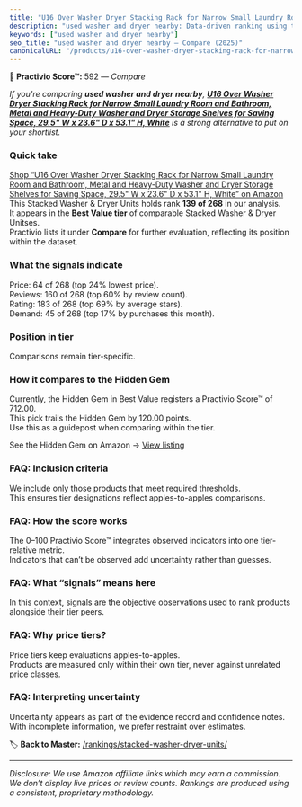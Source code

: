 ```yaml
---
title: "U16 Over Washer Dryer Stacking Rack for Narrow Small Laundry Room and Bathroom, Metal and Heavy-Duty Washer and Dryer Storage Shelves for Saving Space, 29.5\" W x 23.6\" D x 53.1\" H, White"
description: "used washer and dryer nearby: Data-driven ranking using the Practivio Score™. Positioned by quality, value, demand, findability, momentum."
keywords: ["used washer and dryer nearby"]
seo_title: "used washer and dryer nearby — Compare (2025)"
canonicalURL: "/products/u16-over-washer-dryer-stacking-rack-for-narrow-small-laundry-room-and-bathroom-metal-and-heavy-duty-washer-and-dryer-storage-shelves-for-saving-space-295-w-x-236-d-x-531-h-white-B0F93D2FC3/"
---
```


**🛒 Practivio Score™:** 592 — _Compare_


*If you're comparing **used washer and dryer nearby**, **[U16 Over Washer Dryer Stacking Rack for Narrow Small Laundry Room and Bathroom, Metal and Heavy-Duty Washer and Dryer Storage Shelves for Saving Space, 29.5" W x 23.6" D x 53.1" H, White](https://www.amazon.com/dp/B0F93D2FC3?tag=practivio-20)** is a strong alternative to put on your shortlist.*
### Quick take
[Shop “U16 Over Washer Dryer Stacking Rack for Narrow Small Laundry Room and Bathroom, Metal and Heavy-Duty Washer and Dryer Storage Shelves for Saving Space, 29.5" W x 23.6" D x 53.1" H, White” on Amazon](https://www.amazon.com/dp/B0F93D2FC3?tag=practivio-20)
This Stacked Washer & Dryer Units holds rank **139 of 268** in our analysis.  
It appears in the **Best Value tier** of comparable Stacked Washer & Dryer Unitses.  
Practivio lists it under **Compare** for further evaluation, reflecting its position within the dataset.

### What the signals indicate
Price: 64 of 268 (top 24% lowest price).  
Reviews: 160 of 268 (top 60% by review count).  
Rating: 183 of 268 (top 69% by average stars).  
Demand: 45 of 268 (top 17% by purchases this month).

### Position in tier
Comparisons remain tier-specific.

### How it compares to the Hidden Gem
Currently, the Hidden Gem in Best Value registers a Practivio Score™ of 712.00.  
This pick trails the Hidden Gem by 120.00 points.  
Use this as a guidepost when comparing within the tier.  

See the Hidden Gem on Amazon → [View listing](https://www.amazon.com/dp/B095KG5FPT?tag=practivio-20)

### FAQ: Inclusion criteria
We include only those products that meet required thresholds.  
This ensures tier designations reflect apples-to-apples comparisons.

### FAQ: How the score works
The 0–100 Practivio Score™ integrates observed indicators into one tier-relative metric.  
Indicators that can’t be observed add uncertainty rather than guesses.

### FAQ: What “signals” means here
In this context, signals are the objective observations used to rank products alongside their tier peers.

### FAQ: Why price tiers?
Price tiers keep evaluations apples-to-apples.  
Products are measured only within their own tier, never against unrelated price classes.

### FAQ: Interpreting uncertainty
Uncertainty appears as part of the evidence record and confidence notes.  
With incomplete information, we prefer restraint over estimates.

<!-- Missing template for Compare/CompareWithinPriceClass -->


🏷️ **Back to Master:** [/rankings/stacked-washer-dryer-units/](/rankings/stacked-washer-dryer-units/)

---
_Disclosure: We use Amazon affiliate links which may earn a commission. We don’t display live prices or review counts. Rankings are produced using a consistent, proprietary methodology._
